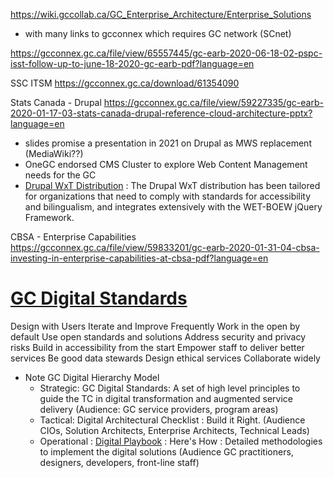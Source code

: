 
https://wiki.gccollab.ca/GC_Enterprise_Architecture/Enterprise_Solutions

- with many links to gcconnex which requires GC network (SCnet)



https://gcconnex.gc.ca/file/view/65557445/gc-earb-2020-06-18-02-pspc-isst-follow-up-to-june-18-2020-gc-earb-pdf?language=en

SSC ITSM
https://gcconnex.gc.ca/download/61354090

Stats Canada - Drupal
https://gcconnex.gc.ca/file/view/59227335/gc-earb-2020-01-17-03-stats-canada-drupal-reference-cloud-architecture-pptx?language=en
- slides promise a presentation in 2021 on Drupal as MWS replacement (MediaWiki??)
- OneGC endorsed CMS Cluster to explore Web Content Management needs for the GC
- [Drupal WxT Distribution](http://drupalwxt.org/) : The Drupal WxT distribution has been tailored for organizations that need to comply with standards for accessibility and bilingualism, and integrates extensively with the WET-BOEW jQuery Framework.

CBSA - Enterprise Capabilities
https://gcconnex.gc.ca/file/view/59833201/gc-earb-2020-01-31-04-cbsa-investing-in-enterprise-capabilities-at-cbsa-pdf?language=en


# [GC Digital Standards](https://www.canada.ca/en/government/system/digital-government/government-canada-digital-standards.html)
Design with Users
Iterate and Improve Frequently
Work in the open by default
Use open standards and solutions
Address security and privacy risks
Build in accessibility from the start
Empower staff to deliver better services
Be good data stewards
Design ethical services
Collaborate widely
- Note GC Digital Hierarchy Model
  - Strategic: GC Digital Standards: A set of high level principles to guide the TC in digital transformation and augmented service delivery (Audience: GC service providers, program areas)
  - Tactical: Digital Architectural Checklist : Build it Right.  (Audience CIOs, Solution Architects, Enterprise Architects, Technical Leads)
  - Operational : [Digital Playbook](https://www.canada.ca/en/government/system/digital-government/government-canada-digital-standards.html) : Here's How : Detailed methodologies to implement the digital solutions  (Audience GC practitioners, designers, developers, front-line staff)
